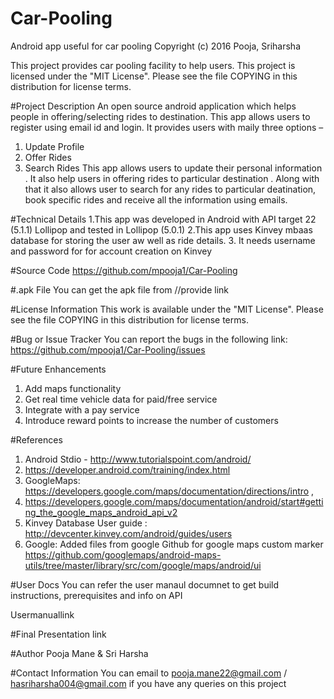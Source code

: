 # Car-Pooling
Android app useful for car pooling
Copyright (c) 2016 Pooja, Sriharsha 

This project provides car pooling facility to help users.
This project is licensed under the "MIT License". Please see the file COPYING in this distribution for license terms.

#Project Description
An open source android application which helps people in offering/selecting  rides to destination.
This app allows users to register using email id and login. 
It provides users with maily three options –
1.	Update Profile
2.	Offer Rides
3.	Search Rides
This app allows users to update their personal information . It also help users in offering rides to particular destination . Along with that it also allows user to search for any rides to particular deatination, book specific rides and receive all the information using emails. 

#Technical Details
1.This app was developed in Android with API target 22 (5.1.1) Lollipop and tested in Lollipop (5.0.1) 
2.This app uses Kinvey mbaas database for storing the user aw well as ride details. 3. It needs username and password for for account creation on Kinvey

#Source Code
https://github.com/mpooja1/Car-Pooling

#.apk File
You can get the apk file from //provide link

#License Information
This work is available under the "MIT License". Please see the file COPYING in this distribution for license terms.

#Bug or Issue Tracker
You can report the bugs in the following link: https://github.com/mpooja1/Car-Pooling/issues

#Future Enhancements
1.	Add maps functionality
2.	Get real time vehicle data for paid/free service
3.	Integrate with a pay service
4.	Introduce reward points to increase the number of customers

#References
1.	Android Stdio - http://www.tutorialspoint.com/android/
2.	https://developer.android.com/training/index.html
3.	GoogleMaps: https://developers.google.com/maps/documentation/directions/intro ,
4. https://developers.google.com/maps/documentation/android/start#getting_the_google_maps_android_api_v2
4.	Kinvey Database User guide : http://devcenter.kinvey.com/android/guides/users
5.	Google: Added files from google Github for google maps custom marker https://github.com/googlemaps/android-maps-utils/tree/master/library/src/com/google/maps/android/ui

#User Docs
You can refer the user manaul documnet to get build instructions, prerequisites and info on API

Usermanuallink

#Final Presentation
link

#Author
Pooja Mane & Sri Harsha

#Contact Information
You can email to pooja.mane22@gmail.com / hasriharsha004@gmail.com  if you have any queries on this project
